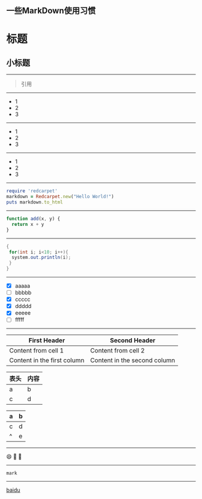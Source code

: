 一些MarkDown使用习惯
---

# 标题
  ## 小标题
---

>引用

---

- 1
- 2
- 3

---

* 1
* 2
* 3

---

+ 1
+ 2
+ 3

---

```ruby
require 'redcarpet'
markdown = Redcarpet.new("Hello World!")
puts markdown.to_html
```

---

```javascript {.class1 .class}
function add(x, y) {
  return x + y
}
```

---

```java {.line-numbers} 
{
 for(int i; i<10; i++){
  system.out.println(i);
 }
}
```

---

- [x] aaaaa
- [ ] bbbbb
- [x] ccccc
- [x] ddddd
- [x] eeeee
- [ ] fffff

---

First Header | Second Header
------------ | -------------
Content from cell 1 | Content from cell 2
Content in the first column | Content in the second column

表头  | 内容
---- |----
a    | b   
c    | d 

|a   |   b|
|----|----|
| c  |   d|
|^   |   e|

---

:smile:
:boy:
:girl:

---

`mark`

---

[baidu](http://www.baidu.com)
